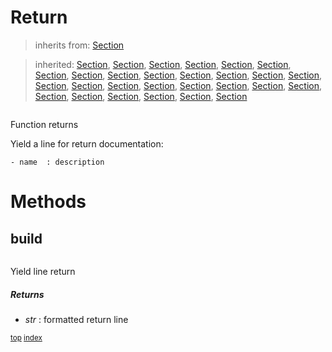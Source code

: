 # Return


> inherits from: [Section](section.md) 

> inherited: [Section](section.md#section), [Section](section.md#section), [Section](section.md#section), [Section](section.md#section), [Section](section.md#section), [Section](section.md#section), [Section](section.md#section), [Section](section.md#section), [Section](section.md#section), [Section](section.md#section), [Section](section.md#section), [Section](section.md#section), [Section](section.md#section), [Section](section.md#section), [Section](section.md#section), [Section](section.md#section), [Section](section.md#section), [Section](section.md#section), [Section](section.md#section), [Section](section.md#section), [Section](section.md#section), [Section](section.md#section), [Section](section.md#section), [Section](section.md#section), [Section](section.md#section), [Section](section.md#section), [Section](section.md#section), [Section](section.md#section)


``` python

```

Function returns

Yield a line for return documentation:
```
- name  : description
```



# Methods



## build

``` python

```

Yield line return



##### Returns



- _str_ : formatted return line



<sub>[top](#return) [index](index.md)</sub>

